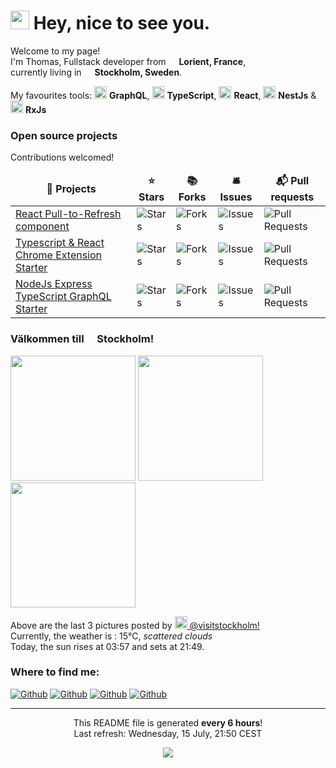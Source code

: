 <h1><img src="https://emojis.slackmojis.com/emojis/images/1531849430/4246/blob-sunglasses.gif?1531849430" width="30"/> Hey, nice to see you.</h1>


<p>Welcome to my page! </br> I'm Thomas, Fullstack developer from <img src="https://image.flaticon.com/icons/svg/197/197560.svg" width="13"/> <b>Lorient, France</b>,</br>currently living in <img src="https://image.flaticon.com/icons/svg/197/197564.svg" width="13"/> <b>Stockholm, Sweden</b>. </p>
<p>My favourites tools: <img src="https://upload.wikimedia.org/wikipedia/commons/thumb/1/17/GraphQL_Logo.svg/1024px-GraphQL_Logo.svg.png" width="20"/> <b>GraphQL</b>, <img src="https://cdn.iconscout.com/icon/free/png-512/typescript-1174965.png" width="20"/> <b>TypeScript</b>, <img src="https://cdn4.iconfinder.com/data/icons/logos-3/600/React.js_logo-512.png" width="20"/> <b>React</b>, <img src="https://seeklogo.com/images/N/nestjs-logo-09342F76C0-seeklogo.com.png" width="20"/> <b>NestJs</b> & <img src="https://cdn.worldvectorlogo.com/logos/rxjs-1.svg" width="20"/> <b>RxJs</b> </p>
<h3>Open source projects</h3>
<p>Contributions welcomed!</p>
<table>
  <thead align="center">
    <tr>
      <td><b>🎁 Projects</b></td>
      <td><b>⭐ Stars</b></td>
      <td><b>📚 Forks</b></td>
      <td><b>🛎 Issues</b></td>
      <td><b>📬 Pull requests</b></td>
    </tr>
  </thead>
  <tbody>
    <tr>
	    <td><a href="https://github.com/thmsgbrt/react-simple-pull-to-refresh">React Pull-to-Refresh component</a></td>
      <td><img alt="Stars" src="https://img.shields.io/github/stars/thmsgbrt/react-simple-pull-to-refresh"/></td>
      <td><img alt="Forks" src="https://img.shields.io/github/forks/thmsgbrt/react-simple-pull-to-refresh"/></td>
      <td><img alt="Issues" src="https://img.shields.io/github/issues/thmsgbrt/react-simple-pull-to-refresh"/></td>
      <td><img alt="Pull Requests" src="https://img.shields.io/github/issues-pr/thmsgbrt/react-simple-pull-to-refresh"/></td>
    </tr>
	  <tr>
		  <td><a href="https://github.com/thmsgbrt/Chrome-Extension-with-React-and-Typescript-Starter-Pack">Typescript & React Chrome Extension Starter</a></td>
      <td><img alt="Stars" src="https://img.shields.io/github/stars/thmsgbrt/Chrome-Extension-with-React-and-Typescript-Starter-Pack"/></td>
      <td><img alt="Forks" src="https://img.shields.io/github/forks/thmsgbrt/Chrome-Extension-with-React-and-Typescript-Starter-Pack"/></td>
      <td><img alt="Issues" src="https://img.shields.io/github/issues/thmsgbrt/Chrome-Extension-with-React-and-Typescript-Starter-Pack"/></td>
      <td><img alt="Pull Requests" src="https://img.shields.io/github/issues-pr/thmsgbrt/Chrome-Extension-with-React-and-Typescript-Starter-Pack"/></td>
    </tr>
		<tr>
			<td><a href="https://github.com/thmsgbrt/nodejs-typescript-express-apollo-graphql-starter">NodeJs Express TypeScript GraphQL Starter</a></td>
      <td><img alt="Stars" src="https://img.shields.io/github/stars/thmsgbrt/nodejs-typescript-express-apollo-graphql-starter"/></td>
      <td><img alt="Forks" src="https://img.shields.io/github/forks/thmsgbrt/nodejs-typescript-express-apollo-graphql-starter"/></td>
      <td><img alt="Issues" src="https://img.shields.io/github/issues/thmsgbrt/nodejs-typescript-express-apollo-graphql-starter"/></td>
      <td><img alt="Pull Requests" src="https://img.shields.io/github/issues-pr/thmsgbrt/nodejs-typescript-express-apollo-graphql-starter"/></td>
    </tr>
  </tbody>
</table>
<h3>Välkommen till <img src="https://image.flaticon.com/icons/svg/197/197564.svg" width="13"/> Stockholm!</h3>
<p><img width="200" src="https:&#x2F;&#x2F;scontent-lga3-1.cdninstagram.com&#x2F;v&#x2F;t51.2885-15&#x2F;sh0.08&#x2F;e35&#x2F;p640x640&#x2F;107543629_416184569335292_4848287300918169564_n.jpg?_nc_ht&#x3D;scontent-lga3-1.cdninstagram.com&amp;_nc_cat&#x3D;108&amp;_nc_ohc&#x3D;E2s6Q2wLoeEAX9FHDEE&amp;oh&#x3D;b565d0d68a1e562095a90feb7b4af2c6&amp;oe&#x3D;5F394972" /> <img width="200" src="https:&#x2F;&#x2F;scontent-lga3-1.cdninstagram.com&#x2F;v&#x2F;t51.2885-15&#x2F;sh0.08&#x2F;e35&#x2F;p640x640&#x2F;108195944_620667555241789_934549344929996893_n.jpg?_nc_ht&#x3D;scontent-lga3-1.cdninstagram.com&amp;_nc_cat&#x3D;101&amp;_nc_ohc&#x3D;43-UQJAubcwAX-YYvfi&amp;oh&#x3D;4c79b85780cc53bfde99fea09a0fe65e&amp;oe&#x3D;5F395927" /> <img width="200" src="https:&#x2F;&#x2F;scontent-lga3-1.cdninstagram.com&#x2F;v&#x2F;t51.2885-15&#x2F;sh0.08&#x2F;e35&#x2F;p640x640&#x2F;107891402_723491365106300_1214576269932412401_n.jpg?_nc_ht&#x3D;scontent-lga3-1.cdninstagram.com&amp;_nc_cat&#x3D;108&amp;_nc_ohc&#x3D;wBDcOMYb7_oAX_QhljS&amp;oh&#x3D;8e934408b7f2b39e00fe47e3f08bd9ac&amp;oe&#x3D;5F3835CC" /></p>
<p>Above are the last 3 pictures posted by <a href="https://www.instagram.com/visitstockholm/" target="_blank"><img src="https://upload.wikimedia.org/wikipedia/commons/thumb/e/e7/Instagram_logo_2016.svg/1024px-Instagram_logo_2016.svg.png" width="20"/> @visitstockholm!</a><br/>Currently, the weather is : 15°C, <i>scattered clouds</i></br>Today, the sun rises at 03:57 and sets at 21:49.</p>
<h3>Where to find me:</h3>
<p><a href="https://github.com/thmsgbrt" target="_blank"><img alt="Github" src="https://img.shields.io/github/followers/thmsgbrt.svg?label=GitHub&style=social" /></a> <a href="https://twitter.com/Guibz16" target="_blank"><img alt="Github" src="https://img.shields.io/twitter/follow/Guibz16?label=Twitter&style=social" /></a> <a href="https://www.linkedin.com/in/thomas-guibert" target="_blank"><img alt="Github" src="https://img.shields.io/badge/LinkedIn-My_Resume-__?style=social&logo=LinkedIn" /></a> <a href="https://medium.com/@th.guibert" target="_blank"><img alt="Github" src="https://img.shields.io/badge/Medium-My_Stories-__?style=social&logo=Medium" /></a>
</p>



------------
<p align="center">This README file is generated <b>every 6 hours</b>!</br>Last refresh: Wednesday, 15 July, 21:50 CEST</p>
<p align="center"><img src="https://github.com/thmsgbrt/thmsgbrt/workflows/README%20build/badge.svg" /></p>

